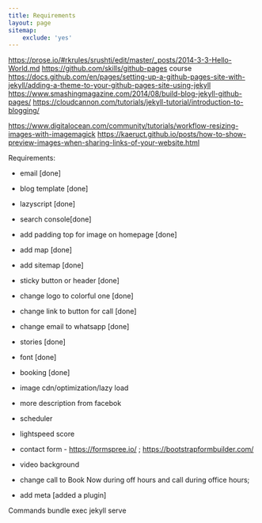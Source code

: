 ```yaml
---
title: Requirements
layout: page
sitemap: 
    exclude: 'yes'
---
```


https://prose.io/#rkrules/srushti/edit/master/_posts/2014-3-3-Hello-World.md
https://github.com/skills/github-pages  course
https://docs.github.com/en/pages/setting-up-a-github-pages-site-with-jekyll/adding-a-theme-to-your-github-pages-site-using-jekyll
https://www.smashingmagazine.com/2014/08/build-blog-jekyll-github-pages/
https://cloudcannon.com/tutorials/jekyll-tutorial/introduction-to-blogging/

https://www.digitalocean.com/community/tutorials/workflow-resizing-images-with-imagemagick
https://kaeruct.github.io/posts/how-to-show-preview-images-when-sharing-links-of-your-website.html


Requirements:
- email [done]
- blog template [done]
- lazyscript [done]
- search console[done]
- add padding top for image on homepage [done]
- add map [done]
- add sitemap [done]
- sticky button or header [done]
- change logo to colorful one [done]
- change link to button for call [done]
- change email to whatsapp [done]
- stories [done]
- font [done]
- booking [done]

- image cdn/optimization/lazy load
- more description from facebok
- scheduler
- lightspeed score
- contact form - https://formspree.io/ ; https://bootstrapformbuilder.com/
- video background
- change call to Book Now during off hours and call during office hours; 
- add meta [added a plugin]


Commands
bundle exec jekyll serve
